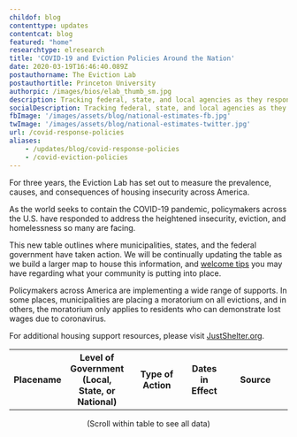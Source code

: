```yaml
---
childof: blog
contenttype: updates
contentcat: blog
featured: "home"
researchtype: elresearch
title: 'COVID-19 and Eviction Policies Around the Nation'
date: 2020-03-19T16:46:40.089Z
postauthorname: The Eviction Lab
postauthortitle: Princeton University
authorpic: /images/bios/elab_thumb_sm.jpg
description: Tracking federal, state, and local agencies as they respond to COVID-19.
socialDescription: Tracking federal, state, and local agencies as they respond to COVID-19.  
fbImage: '/images/assets/blog/national-estimates-fb.jpg'
twImage: '/images/assets/blog/national-estimates-twitter.jpg'
url: /covid-response-policies
aliases:
    - /updates/blog/covid-response-policies
    - /covid-eviction-policies
---
```


For three years, the Eviction Lab has set out to measure the prevalence, causes, and consequences of housing insecurity across America. 

As the world seeks to contain the COVID-19 pandemic, policymakers across the U.S. have responded to address the heightened insecurity, eviction, and homelessness so many are facing.

This new table outlines where municipalities, states, and the federal government have taken action. We will be continually updating the table as we build a larger map to house this information, and <a href="https://evictionlab.org/contact/">welcome tips</a> you may have regarding what your community is putting into place. 

Policymakers across America are implementing a wide range of supports. In some places, municipalities are placing a moratorium on all evictions, and in others, the moratorium only applies to residents who can demonstrate lost wages due to coronavirus.

For additional housing support resources, please visit <a href="https://justshelter.org" target="_blank">JustShelter.org</a>.


<div id="covid-blog">
<div class="covid-blog-table">
<table class="page-stats table-responsive natl-est">
 <tr class="">
  <th style="width:5%;">Placename</th>
  <th style="width:5%;">Level of Government<br/>(Local, State, or National)</th>
  <th style="width:30%;">Type of Action</th>
  <th style="width:15%;">Dates in Effect</th>
  <th style="width:35%;">Source</th>
 </tr>
</table>
<p class="ital" style="text-align: center">(Scroll within table to see all data)</p>
</div>
</div>


